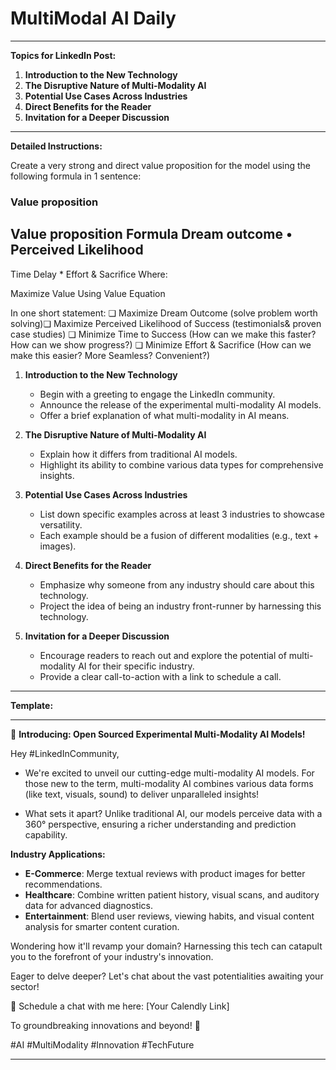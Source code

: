 # MultiModal AI Daily

---

**Topics for LinkedIn Post:**
1. **Introduction to the New Technology**
2. **The Disruptive Nature of Multi-Modality AI**
3. **Potential Use Cases Across Industries**
4. **Direct Benefits for the Reader**
5. **Invitation for a Deeper Discussion**

---

**Detailed Instructions:**

Create a very strong and direct value proposition for the model using the following formula in 1 sentence:



### Value proposition
Value proposition Formula
Dream outcome • Perceived Likelihood
-------------------------------------
Time Delay *     Effort & Sacrifice
Where:

Maximize Value Using Value Equation

In one short statement:
❏ Maximize Dream Outcome (solve problem worth solving)❏ Maximize Perceived Likelihood of Success (testimonials& proven case studies) ❏ Minimize Time to Success (How can we make this faster? How can we show progress?) ❏ Minimize Effort & Sacrifice (How can we make this easier? More Seamless? Convenient?)


1. **Introduction to the New Technology**
    - Begin with a greeting to engage the LinkedIn community.
    - Announce the release of the experimental multi-modality AI models.
    - Offer a brief explanation of what multi-modality in AI means.

2. **The Disruptive Nature of Multi-Modality AI**
    - Explain how it differs from traditional AI models.
    - Highlight its ability to combine various data types for comprehensive insights.

3. **Potential Use Cases Across Industries**
    - List down specific examples across at least 3 industries to showcase versatility.
    - Each example should be a fusion of different modalities (e.g., text + images).

4. **Direct Benefits for the Reader**
    - Emphasize why someone from any industry should care about this technology.
    - Project the idea of being an industry front-runner by harnessing this technology.

5. **Invitation for a Deeper Discussion**
    - Encourage readers to reach out and explore the potential of multi-modality AI for their specific industry.
    - Provide a clear call-to-action with a link to schedule a call.

---

**Template:**

---

🚀 **Introducing: Open Sourced Experimental Multi-Modality AI Models!**

Hey #LinkedInCommunity,

- We're excited to unveil our cutting-edge multi-modality AI models. For those new to the term, multi-modality AI combines various data forms (like text, visuals, sound) to deliver unparalleled insights!

- What sets it apart? Unlike traditional AI, our models perceive data with a 360° perspective, ensuring a richer understanding and prediction capability.

**Industry Applications:**
- **E-Commerce**: Merge textual reviews with product images for better recommendations.
- **Healthcare**: Combine written patient history, visual scans, and auditory data for advanced diagnostics.
- **Entertainment**: Blend user reviews, viewing habits, and visual content analysis for smarter content curation.

Wondering how it'll revamp your domain? Harnessing this tech can catapult you to the forefront of your industry's innovation.

Eager to delve deeper? Let's chat about the vast potentialities awaiting your sector!

🔗 Schedule a chat with me here: [Your Calendly Link]

To groundbreaking innovations and beyond! 🌟

#AI #MultiModality #Innovation #TechFuture

---

